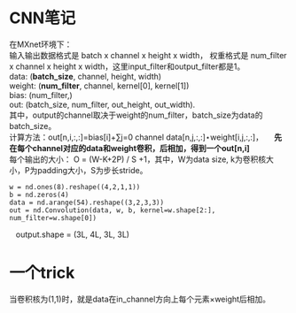# CNN笔记  
在MXnet环境下：  
输入输出数据格式是 batch x channel x height x width， 
权重格式是 num_filter x channel x height x width，这里input_filter和output_filter都是1。  
data: (__batch_size__, channel, height, width)  
weight: (__num_filter__, channel, kernel[0], kernel[1])  
bias: (num_filter,)  
out: (batch_size, num_filter, out_height, out_width).  
其中，output的channel取决于weight的num_filter，batch_size为data的batch_size。  
计算方法：out[n,i,:,:]=bias[i]+∑j=0 channel data[n,j,:,:]⋆weight[i,j,:,:]，    
__先在每个channel对应的data和weight卷积，后相加，得到一个out[n,i]__    
每个输出的大小： O = (W-K+2P) / S +1，其中，W为data size, k为卷积核大小，P为padding大小，S为步长stride。

    w = nd.ones(8).reshape((4,2,1,1))
    b = nd.zeros(4)
    data = nd.arange(54).reshape((3,2,3,3))
    out = nd.Convolution(data, w, b, kernel=w.shape[2:], num_filter=w.shape[0])
    
    output.shape = (3L, 4L, 3L, 3L)
    
    
# 一个trick  
当卷积核为(1,1)时，就是data在in_channel方向上每个元素×weight后相加。  
